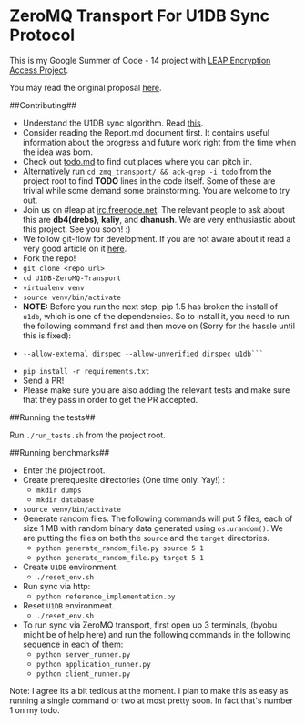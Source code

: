 ZeroMQ Transport For U1DB Sync Protocol
==========================================

This is my Google Summer of Code - 14 project  with
[LEAP Encryption Access Project](http://leap.se/).

You may read the original proposal [here](http://www.google-melange.com/gsoc/proposal/public/google/gsoc2014/indradhanush/5668600916475904).

##Contributing##

* Understand the U1DB sync algorithm. Read
  [this](https://pythonhosted.org/u1db/conflicts.html#synchronisation-over-http).
* Consider reading the Report.md document first. It contains useful
  information about the progress and future work right from the time
  when the idea was born.
* Check out
  [todo.md](https://github.com/indradhanush/U1DB-ZeroMQ-Transport/blob/master/todo.md)
  to find out places where you can pitch in.
* Alternatively run ```cd zmq_transport/ && ack-grep -i todo``` from
   the project root to find __TODO__ lines in the code itself. Some of
   these are trivial while some demand some brainstorming. You are
   welcome to try out.
* Join us on #leap at
  [irc.freenode.net](https://webchat.freenode.net). The relevant
  people to ask about this are __db4(drebs)__, __kaliy__, and __dhanush__. We
  are very enthusiastic about this project. See you soon! :)
* We follow git-flow for development. If you are not aware about it read
a very good article on it [here](http://nvie.com/posts/a-successful-git-branching-model/).
* Fork the repo!
* ```git clone <repo url>```
* ```cd U1DB-ZeroMQ-Transport```
* ```virtualenv venv```
* ```source venv/bin/activate```
* __NOTE:__ Before you run the next step, pip 1.5 has broken the
  install of `u1db`, which is one of the dependencies. So to install
  it, you need to run the following command first and then move on
  (Sorry for the hassle until this is fixed):
* ```pip install --allow-external u1db --allow-unverified u1db
  --allow-external dirspec --allow-unverified dirspec u1db```
* ```pip install -r requirements.txt```
* Send a PR!
* Please make sure you are also adding the relevant tests and make
  sure that they pass in order to get the PR accepted.

##Running the tests##

Run ```./run_tests.sh``` from the project root.

##Running benchmarks##

* Enter the project root.
* Create prerequesite directories (One time only. Yay!) :
  + ```mkdir dumps```
  + ```mkdir database```
* ```source venv/bin/activate```
* Generate random files. The following commands will put 5 files, each
  of size 1 MB with random binary data generated using
  ```os.urandom()```. We are putting the files on both the
  ```source``` and the ```target``` directories.
  + ```python generate_random_file.py source 5 1```
  + ```python generate_random_file.py target 5 1```
* Create ```U1DB``` environment.
  + ```./reset_env.sh```
* Run sync via http:
  + ```python reference_implementation.py```
* Reset ```U1DB``` environment.
  + ```./reset_env.sh```
* To run sync via ZeroMQ transport, first open up 3 terminals, (byobu
  might be of help here) and run the following commands in the
  following sequence in each of them:
  + ```python server_runner.py```
  + ```python application_runner.py```
  + ```python client_runner.py```

Note: I agree its a bit tedious at the moment. I plan to make this as
easy as running a single command or two at most pretty soon. In fact
that's number 1 on my todo.
